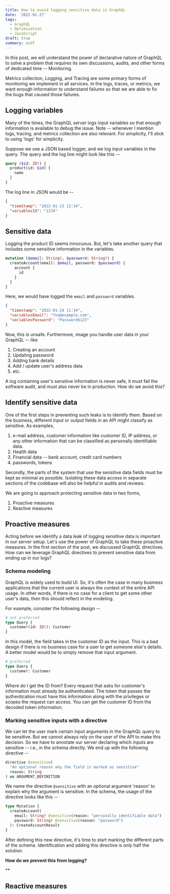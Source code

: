 ```yaml
---
title: How to avoid logging sensitive data in GraphQL
date: '2022-01-27'
tags:
  - GraphQL
  - Optimization
  - JavaScript
draft: true
summary: asdf
---
```


In this post, we will understand the power of declarative nature of GraphQL to solve a problem that requires its own discussions, audits, and other forms of dedicated time -- Monitoring.

Metrics collection, Logging, and Tracing are some primary forms of monitoring we implement in all services. In the logs, traces, or metrics, we want enough information to understand failures so that we are able to fix the bugs that caused those failures.

## Logging variables

Many of the times, the GraphQL server logs input variables so that enough information is available to debug the issue. Note -- whenever I mention logs, tracing, and metrics collection are also relevant. For simplicity, I'll stick to using 'logs' for simplicity.

Suppose we use a JSON based logger, and we log input variables in the query. The query and the log line might look like this --

```graphql
query ($id: ID!) {
  product(id: $id) {
    name
  }
}
```

The log line in JSON would be --

```json
{
  "timeStamp": "2022-01-23 12:34",
  "variablesId": "1234"
}
```

## Sensitive data

Logging the product ID seems innocuous. But, let's take another query that includes some sensitive information in the variables.

```graphql
mutation ($email: String!, $password: String!) {
  createAccount(email: $email, password: $password) {
    account {
      id
    }
  }
}
```

Here, we would have logged the `email` and `password` variables.

```json
{
  "timestamp": "2022-01-24 11:34",
  "variablesEmail": "foo@example.com",
  "variablesPassword": "Password$123"
}
```

Now, this is unsafe. Furthermore, image you handle user data in your GraphQL -- like

1. Creating an account
1. Updating password
1. Adding bank details
1. Add / update user's address data
1. etc.

A log containing user's sensitive information is never safe, it must fail the software audit, and must also never be in production. How do we avoid this?

## Identify sensitive data

One of the first steps in preventing such leaks is to identify them. Based on the business, different input or output fields in an API might classify as sensitive. As examples,

1. e-mail address, customer information like customer ID, IP address, or any other information that can be classified as personally identifiable data.
1. Health data
1. Financial data -- bank account, credit card numbers
1. passwords, tokens

Secondly, the parts of the system that use the sensitive data fields must be kept as minimal as possible. Isolating these data access in separate sections of the codebase will also be helpful in audits and reviews.

We are going to approach protecting sensitive data in two forms,

1. Proactive measures
1. Reactive measures

## Proactive measures

Acting before we identify a data leak of logging sensitive data is important in our server setup. Let's use the power of GraphQL to take these proactive measures. In the first section of the post, we discussed GraphQL directives. How can we leverage GraphQL directives to prevent sensitive data from ending up in our logs?

### Schema modeling

GraphQL is widely used to build UI. So, it's often the case in many business applications that the current user is always the context of the entire API usage. In other words, if there is no case for a client to get some other user's data, then this should reflect in the modeling.

For example, consider the following design --

```graphql
# not preferred
type Query {
  customer(id: ID!): Customer
}
```

In this model, the field takes in the customer ID as the input. This is a bad design if there is no business case for a user to get someone else's details. A better model would be to simply remove that input argument.

```graphql
# preferred
type Query {
  customer: Customer
}
```

Where do I get the ID from? Every request that asks for customer's information must already be authenticated. The token that passes the authentication must have this information along with the privileges or scopes the request can access. You can get the customer ID from the decoded token information.

### Marking sensitive inputs with a directive

We can let the user mark certain input arguments in the GraphQL query to be sensitive. But we cannot always rely on the user of the API to make this decision. So we have to annotate our server declaring which inputs are sensitive -- i.e., in the schema directly. We end up with the following directive --

```graphql
directive @sensitive(
  "An optional reason why the field is marked as sensitive"
  reason: String
) on ARGUMENT_DEFINITION
```

We name the directive `@sensitive` with an optional argument 'reason' to explain why the argument is sensitive. In the schema, the usage of the directive looks like this --

```graphql
type Mutation {
  createAccount(
    email: String! @sensitive(reason: "personally identifiable data")
    password: String! @sensitive(reason: "password")
  ): CreateAccountResult
}
```

After defining this new directive, it's time to start marking the different parts of the schema. Identification and adding this directive is only half the solution.

**How do we prevent this from logging?**

\*\*

## Reactive measures

[sdl]: https://graphql.org/learn/schema/
[directive_locations]: https://spec.graphql.org/October2021/#DirectiveLocations
